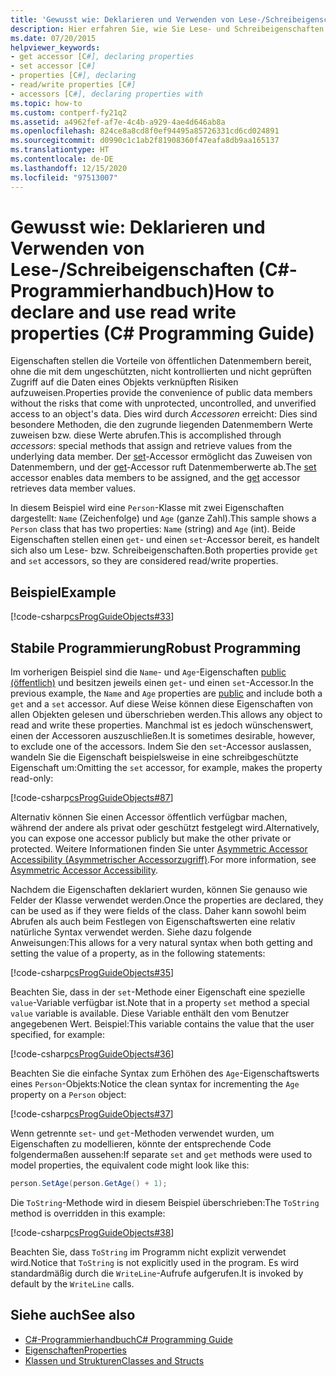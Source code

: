 ```yaml
---
title: 'Gewusst wie: Deklarieren und Verwenden von Lese-/Schreibeigenschaften – C#-Programmierhandbuch'
description: Hier erfahren Sie, wie Sie Lese- und Schreibeigenschaften in C# verwenden. Dieses Beispiel enthält zwei Eigenschaften, von denen jede über die Zugriffsmethoden „get“ und „set“ verfügt, sodass es sich um Eigenschaften mit Lese- und Schreibzugriff handelt.
ms.date: 07/20/2015
helpviewer_keywords:
- get accessor [C#], declaring properties
- set accessor [C#]
- properties [C#], declaring
- read/write properties [C#]
- accessors [C#], declaring properties with
ms.topic: how-to
ms.custom: contperf-fy21q2
ms.assetid: a4962fef-af7e-4c4b-a929-4ae4d646ab8a
ms.openlocfilehash: 824ce8a8cd8f0ef94495a85726331cd6cd024891
ms.sourcegitcommit: d0990c1c1ab2f81908360f47eafa8db9aa165137
ms.translationtype: HT
ms.contentlocale: de-DE
ms.lasthandoff: 12/15/2020
ms.locfileid: "97513007"
---
```

# <a name="how-to-declare-and-use-read-write-properties-c-programming-guide"></a><span data-ttu-id="1fb0b-104">Gewusst wie: Deklarieren und Verwenden von Lese-/Schreibeigenschaften (C#-Programmierhandbuch)</span><span class="sxs-lookup"><span data-stu-id="1fb0b-104">How to declare and use read write properties (C# Programming Guide)</span></span>

<span data-ttu-id="1fb0b-105">Eigenschaften stellen die Vorteile von öffentlichen Datenmembern bereit, ohne die mit dem ungeschützten, nicht kontrollierten und nicht geprüften Zugriff auf die Daten eines Objekts verknüpften Risiken aufzuweisen.</span><span class="sxs-lookup"><span data-stu-id="1fb0b-105">Properties provide the convenience of public data members without the risks that come with unprotected, uncontrolled, and unverified access to an object's data.</span></span> <span data-ttu-id="1fb0b-106">Dies wird durch *Accessoren* erreicht: Dies sind besondere Methoden, die den zugrunde liegenden Datenmembern Werte zuweisen bzw. diese Werte abrufen.</span><span class="sxs-lookup"><span data-stu-id="1fb0b-106">This is accomplished through *accessors*: special methods that assign and retrieve values from the underlying data member.</span></span> <span data-ttu-id="1fb0b-107">Der [set](../../language-reference/keywords/set.md)-Accessor ermöglicht das Zuweisen von Datenmembern, und der [get](../../language-reference/keywords/get.md)-Accessor ruft Datenmemberwerte ab.</span><span class="sxs-lookup"><span data-stu-id="1fb0b-107">The [set](../../language-reference/keywords/set.md) accessor enables data members to be assigned, and the [get](../../language-reference/keywords/get.md) accessor retrieves data member values.</span></span>  
  
 <span data-ttu-id="1fb0b-108">In diesem Beispiel wird eine `Person`-Klasse mit zwei Eigenschaften dargestellt: `Name` (Zeichenfolge) und `Age` (ganze Zahl).</span><span class="sxs-lookup"><span data-stu-id="1fb0b-108">This sample shows a `Person` class that has two properties: `Name` (string) and `Age` (int).</span></span> <span data-ttu-id="1fb0b-109">Beide Eigenschaften stellen einen `get`- und einen `set`-Accessor bereit, es handelt sich also um Lese- bzw. Schreibeigenschaften.</span><span class="sxs-lookup"><span data-stu-id="1fb0b-109">Both properties provide `get` and `set` accessors, so they are considered read/write properties.</span></span>  
  
## <a name="example"></a><span data-ttu-id="1fb0b-110">Beispiel</span><span class="sxs-lookup"><span data-stu-id="1fb0b-110">Example</span></span>  

 [!code-csharp[csProgGuideObjects#33](~/samples/snippets/csharp/VS_Snippets_VBCSharp/csProgGuideObjects/CS/Objects.cs#33)]  
  
## <a name="robust-programming"></a><span data-ttu-id="1fb0b-111">Stabile Programmierung</span><span class="sxs-lookup"><span data-stu-id="1fb0b-111">Robust Programming</span></span>  

 <span data-ttu-id="1fb0b-112">Im vorherigen Beispiel sind die `Name`- und `Age`-Eigenschaften [public (öffentlich)](../../language-reference/keywords/public.md) und besitzen jeweils einen `get`- und einen `set`-Accessor.</span><span class="sxs-lookup"><span data-stu-id="1fb0b-112">In the previous example, the `Name` and `Age` properties are [public](../../language-reference/keywords/public.md) and include both a `get` and a `set` accessor.</span></span> <span data-ttu-id="1fb0b-113">Auf diese Weise können diese Eigenschaften von allen Objekten gelesen und überschrieben werden.</span><span class="sxs-lookup"><span data-stu-id="1fb0b-113">This allows any object to read and write these properties.</span></span> <span data-ttu-id="1fb0b-114">Manchmal ist es jedoch wünschenswert, einen der Accessoren auszuschließen.</span><span class="sxs-lookup"><span data-stu-id="1fb0b-114">It is sometimes desirable, however, to exclude one of the accessors.</span></span> <span data-ttu-id="1fb0b-115">Indem Sie den `set`-Accessor auslassen, wandeln Sie die Eigenschaft beispielsweise in eine schreibgeschützte Eigenschaft um:</span><span class="sxs-lookup"><span data-stu-id="1fb0b-115">Omitting the `set` accessor, for example, makes the property read-only:</span></span>  
  
 [!code-csharp[csProgGuideObjects#87](~/samples/snippets/csharp/VS_Snippets_VBCSharp/csProgGuideObjects/CS/Objects.cs#87)]  
  
 <span data-ttu-id="1fb0b-116">Alternativ können Sie einen Accessor öffentlich verfügbar machen, während der andere als privat oder geschützt festgelegt wird.</span><span class="sxs-lookup"><span data-stu-id="1fb0b-116">Alternatively, you can expose one accessor publicly but make the other private or protected.</span></span> <span data-ttu-id="1fb0b-117">Weitere Informationen finden Sie unter [Asymmetric Accessor Accessibility (Asymmetrischer Accessorzugriff)](./restricting-accessor-accessibility.md).</span><span class="sxs-lookup"><span data-stu-id="1fb0b-117">For more information, see [Asymmetric Accessor Accessibility](./restricting-accessor-accessibility.md).</span></span>  
  
 <span data-ttu-id="1fb0b-118">Nachdem die Eigenschaften deklariert wurden, können Sie genauso wie Felder der Klasse verwendet werden.</span><span class="sxs-lookup"><span data-stu-id="1fb0b-118">Once the properties are declared, they can be used as if they were fields of the class.</span></span> <span data-ttu-id="1fb0b-119">Daher kann sowohl beim Abrufen als auch beim Festlegen von Eigenschaftswerten eine relativ natürliche Syntax verwendet werden. Siehe dazu folgende Anweisungen:</span><span class="sxs-lookup"><span data-stu-id="1fb0b-119">This allows for a very natural syntax when both getting and setting the value of a property, as in the following statements:</span></span>  
  
 [!code-csharp[csProgGuideObjects#35](~/samples/snippets/csharp/VS_Snippets_VBCSharp/csProgGuideObjects/CS/Objects.cs#35)]  
  
 <span data-ttu-id="1fb0b-120">Beachten Sie, dass in der `set`-Methode einer Eigenschaft eine spezielle `value`-Variable verfügbar ist.</span><span class="sxs-lookup"><span data-stu-id="1fb0b-120">Note that in a property `set` method a special `value` variable is available.</span></span> <span data-ttu-id="1fb0b-121">Diese Variable enthält den vom Benutzer angegebenen Wert. Beispiel:</span><span class="sxs-lookup"><span data-stu-id="1fb0b-121">This variable contains the value that the user specified, for example:</span></span>  
  
 [!code-csharp[csProgGuideObjects#36](~/samples/snippets/csharp/VS_Snippets_VBCSharp/csProgGuideObjects/CS/Objects.cs#36)]  
  
 <span data-ttu-id="1fb0b-122">Beachten Sie die einfache Syntax zum Erhöhen des `Age`-Eigenschaftswerts eines `Person`-Objekts:</span><span class="sxs-lookup"><span data-stu-id="1fb0b-122">Notice the clean syntax for incrementing the `Age` property on a `Person` object:</span></span>  
  
 [!code-csharp[csProgGuideObjects#37](~/samples/snippets/csharp/VS_Snippets_VBCSharp/csProgGuideObjects/CS/Objects.cs#37)]  
  
 <span data-ttu-id="1fb0b-123">Wenn getrennte `set`- und `get`-Methoden verwendet wurden, um Eigenschaften zu modellieren, könnte der entsprechende Code folgendermaßen aussehen:</span><span class="sxs-lookup"><span data-stu-id="1fb0b-123">If separate `set` and `get` methods were used to model properties, the equivalent code might look like this:</span></span>  
  
```csharp  
person.SetAge(person.GetAge() + 1);
```  
  
 <span data-ttu-id="1fb0b-124">Die `ToString`-Methode wird in diesem Beispiel überschrieben:</span><span class="sxs-lookup"><span data-stu-id="1fb0b-124">The `ToString` method is overridden in this example:</span></span>  
  
 [!code-csharp[csProgGuideObjects#38](~/samples/snippets/csharp/VS_Snippets_VBCSharp/csProgGuideObjects/CS/Objects.cs#38)]  
  
 <span data-ttu-id="1fb0b-125">Beachten Sie, dass `ToString` im Programm nicht explizit verwendet wird.</span><span class="sxs-lookup"><span data-stu-id="1fb0b-125">Notice that `ToString` is not explicitly used in the program.</span></span> <span data-ttu-id="1fb0b-126">Es wird standardmäßig durch die `WriteLine`-Aufrufe aufgerufen.</span><span class="sxs-lookup"><span data-stu-id="1fb0b-126">It is invoked by default by the `WriteLine` calls.</span></span>  
  
## <a name="see-also"></a><span data-ttu-id="1fb0b-127">Siehe auch</span><span class="sxs-lookup"><span data-stu-id="1fb0b-127">See also</span></span>

- [<span data-ttu-id="1fb0b-128">C#-Programmierhandbuch</span><span class="sxs-lookup"><span data-stu-id="1fb0b-128">C# Programming Guide</span></span>](../index.md)
- [<span data-ttu-id="1fb0b-129">Eigenschaften</span><span class="sxs-lookup"><span data-stu-id="1fb0b-129">Properties</span></span>](./properties.md)
- [<span data-ttu-id="1fb0b-130">Klassen und Strukturen</span><span class="sxs-lookup"><span data-stu-id="1fb0b-130">Classes and Structs</span></span>](./index.md)
